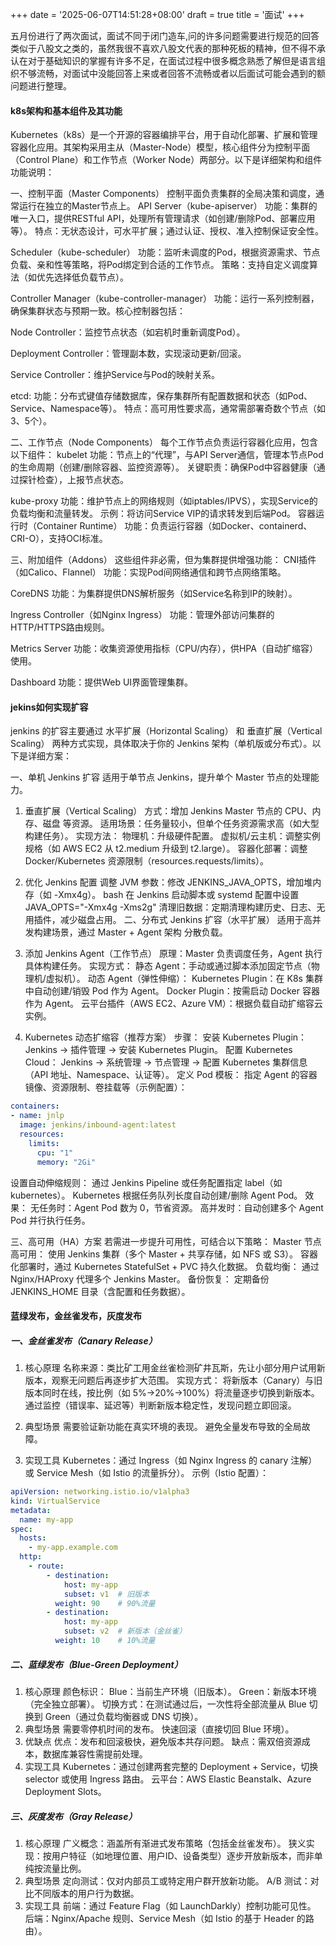 +++
date = '2025-06-07T14:51:28+08:00'
draft = true
title = '面试'
+++

五月份进行了两次面试，面试不同于闭门造车,问的许多问题需要进行规范的回答类似于八股文之类的，虽然我很不喜欢八股文代表的那种死板的精神，但不得不承认在对于基础知识的掌握有许多不足，在面试过程中很多概念熟悉了解但是语言组织不够流畅，对面试中没能回答上来或者回答不流畅或者以后面试可能会遇到的额问题进行整理。

#### k8s架构和基本组件及其功能
Kubernetes（k8s）是一个开源的容器编排平台，用于自动化部署、扩展和管理容器化应用。其架构采用主从（Master-Node）模型，核心组件分为控制平面（Control Plane）和工作节点（Worker Node）两部分。以下是详细架构和组件功能说明：

一、控制平面（Master Components）
控制平面负责集群的全局决策和调度，通常运行在独立的Master节点上。
API Server（kube-apiserver）
功能：集群的唯一入口，提供RESTful API，处理所有管理请求（如创建/删除Pod、部署应用等）。
特点：无状态设计，可水平扩展；通过认证、授权、准入控制保证安全性。

Scheduler（kube-scheduler）
功能：监听未调度的Pod，根据资源需求、节点负载、亲和性等策略，将Pod绑定到合适的工作节点。
策略：支持自定义调度算法（如优先选择低负载节点）。

Controller Manager（kube-controller-manager）
功能：运行一系列控制器，确保集群状态与预期一致。核心控制器包括：

Node Controller：监控节点状态（如宕机时重新调度Pod）。

Deployment Controller：管理副本数，实现滚动更新/回滚。

Service Controller：维护Service与Pod的映射关系。

etcd:
功能：分布式键值存储数据库，保存集群所有配置数据和状态（如Pod、Service、Namespace等）。
特点：高可用性要求高，通常需部署奇数个节点（如3、5个）。

二、工作节点（Node Components）
每个工作节点负责运行容器化应用，包含以下组件：
kubelet
功能：节点上的“代理”，与API Server通信，管理本节点Pod的生命周期（创建/删除容器、监控资源等）。
关键职责：确保Pod中容器健康（通过探针检查），上报节点状态。

kube-proxy
功能：维护节点上的网络规则（如iptables/IPVS），实现Service的负载均衡和流量转发。
示例：将访问Service VIP的请求转发到后端Pod。
容器运行时（Container Runtime）
功能：负责运行容器（如Docker、containerd、CRI-O），支持OCI标准。

三、附加组件（Addons）
这些组件非必需，但为集群提供增强功能：
CNI插件（如Calico、Flannel）
功能：实现Pod间网络通信和跨节点网络策略。

CoreDNS
功能：为集群提供DNS解析服务（如Service名称到IP的映射）。

Ingress Controller（如Nginx Ingress）
功能：管理外部访问集群的HTTP/HTTPS路由规则。

Metrics Server
功能：收集资源使用指标（CPU/内存），供HPA（自动扩缩容）使用。

Dashboard
功能：提供Web UI界面管理集群。

#### jekins如何实现扩容
jenkins 的扩容主要通过 水平扩展（Horizontal Scaling） 和 垂直扩展（Vertical Scaling） 两种方式实现，具体取决于你的 Jenkins 架构（单机版或分布式）。以下是详细方案：

一、单机 Jenkins 扩容
适用于单节点 Jenkins，提升单个 Master 节点的处理能力。

1. 垂直扩展（Vertical Scaling）
方式：增加 Jenkins Master 节点的 CPU、内存、磁盘 等资源。
适用场景：任务量较小，但单个任务资源需求高（如大型构建任务）。
实现方法：
物理机：升级硬件配置。
虚拟机/云主机：调整实例规格（如 AWS EC2 从 t2.medium 升级到 t2.large）。
容器化部署：调整 Docker/Kubernetes 资源限制（resources.requests/limits）。

2. 优化 Jenkins 配置
调整 JVM 参数：修改 JENKINS_JAVA_OPTS，增加堆内存（如 -Xmx4g）。
bash
 在 Jenkins 启动脚本或 systemd 配置中设置
JAVA_OPTS="-Xmx4g -Xms2g"
清理旧数据：定期清理构建历史、日志、无用插件，减少磁盘占用。
二、分布式 Jenkins 扩容（水平扩展）
适用于高并发构建场景，通过 Master + Agent 架构 分散负载。
1. 添加 Jenkins Agent（工作节点）
原理：Master 负责调度任务，Agent 执行具体构建任务。
实现方式：
静态 Agent：手动或通过脚本添加固定节点（物理机/虚拟机）。
动态 Agent（弹性伸缩）：
Kubernetes Plugin：在 K8s 集群中自动创建/销毁 Pod 作为 Agent。
Docker Plugin：按需启动 Docker 容器作为 Agent。
云平台插件（AWS EC2、Azure VM）：根据负载自动扩缩容云实例。

2. Kubernetes 动态扩缩容（推荐方案）
步骤：
安装 Kubernetes Plugin：
Jenkins → 插件管理 → 安装 Kubernetes Plugin。
配置 Kubernetes Cloud：
Jenkins → 系统管理 → 节点管理 → 配置 Kubernetes 集群信息（API 地址、Namespace、认证等）。
定义 Pod 模板：
指定 Agent 的容器镜像、资源限制、卷挂载等（示例配置）：
```yaml
containers:
- name: jnlp
  image: jenkins/inbound-agent:latest
  resources:
    limits:
      cpu: "1"
      memory: "2Gi"
```
设置自动伸缩规则：
通过 Jenkins Pipeline 或任务配置指定 label（如 kubernetes）。
Kubernetes 根据任务队列长度自动创建/删除 Agent Pod。
效果：
无任务时：Agent Pod 数为 0，节省资源。
高并发时：自动创建多个 Agent Pod 并行执行任务。

三、高可用（HA）方案
若需进一步提升可用性，可结合以下策略：
Master 节点高可用：
使用 Jenkins 集群（多个 Master + 共享存储，如 NFS 或 S3）。
容器化部署时，通过 Kubernetes StatefulSet + PVC 持久化数据。
负载均衡：
通过 Nginx/HAProxy 代理多个 Jenkins Master。
备份恢复：
定期备份 JENKINS_HOME 目录（含配置和任务数据）。
#### 蓝绿发布，金丝雀发布，灰度发布
##### 一、金丝雀发布（Canary Release）
1. 核心原理
名称来源：类比矿工用金丝雀检测矿井瓦斯，先让小部分用户试用新版本，观察无问题后再逐步扩大范围。
实现方式：
将新版本（Canary）与旧版本同时在线，按比例（如 5%→20%→100%）将流量逐步切换到新版本。
通过监控（错误率、延迟等）判断新版本稳定性，发现问题立即回滚。

2. 典型场景
需要验证新功能在真实环境的表现。
避免全量发布导致的全局故障。
3. 实现工具
Kubernetes：通过 Ingress（如 Nginx Ingress 的 canary 注解）或 Service Mesh（如 Istio 的流量拆分）。
示例（Istio 配置）：
```yaml
apiVersion: networking.istio.io/v1alpha3
kind: VirtualService
metadata:
  name: my-app
spec:
  hosts:
    - my-app.example.com
  http:
    - route:
        - destination:
            host: my-app
            subset: v1  # 旧版本
          weight: 90    # 90%流量
        - destination:
            host: my-app
            subset: v2  # 新版本（金丝雀）
          weight: 10    # 10%流量
 ```
##### 二、蓝绿发布（Blue-Green Deployment）
1. 核心原理
颜色标识：
Blue：当前生产环境（旧版本）。
Green：新版本环境（完全独立部署）。
切换方式：在测试通过后，一次性将全部流量从 Blue 切换到 Green（通过负载均衡器或 DNS 切换）。
2. 典型场景
需要零停机时间的发布。
快速回滚（直接切回 Blue 环境）。
3. 优缺点
优点：发布和回滚极快，避免版本共存问题。
缺点：需双倍资源成本，数据库兼容性需提前处理。
4. 实现工具
Kubernetes：通过创建两套完整的 Deployment + Service，切换 selector 或使用 Ingress 路由。
云平台：AWS Elastic Beanstalk、Azure Deployment Slots。

##### 三、灰度发布（Gray Release）
1. 核心原理
广义概念：涵盖所有渐进式发布策略（包括金丝雀发布）。
狭义实现：按用户特征（如地理位置、用户ID、设备类型）逐步开放新版本，而非单纯按流量比例。
2. 典型场景
定向测试：仅对内部员工或特定用户群开放新功能。
A/B 测试：对比不同版本的用户行为数据。
3. 实现工具
前端：通过 Feature Flag（如 LaunchDarkly）控制功能可见性。
后端：Nginx/Apache 规则、Service Mesh（如 Istio 的基于 Header 的路由）。